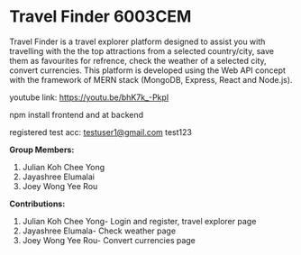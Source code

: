 # Travel Finder 6003CEM

Travel Finder is a travel explorer platform designed to assist you with travelling with the the top attractions from a selected country/city, save them as favourites for refrence, check the weather of a selected city, convert currencies. This platform is developed using the Web API concept with the framework of MERN stack (MongoDB, Express, React and Node.js). 

youtube link: https://youtu.be/bhK7k_-PkpI 

npm install frontend and at backend

registered test acc:  testuser1@gmail.com      test123

**Group Members:**

1. Julian Koh Chee Yong
2. Jayashree Elumalai
3. Joey Wong Yee Rou


**Contributions:**
1. Julian Koh Chee Yong- Login and register, travel explorer page
2. Jayashree Elumala- Check weather page
3. Joey Wong Yee Rou- Convert currencies page
